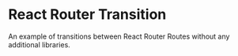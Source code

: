 # React Router Transition

An example of transitions between React Router Routes without any additional libraries.
